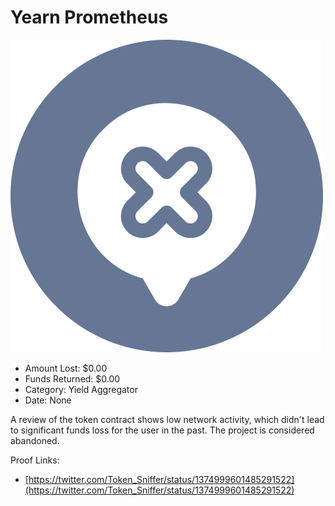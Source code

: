 # Yearn Prometheus
![Yearn Prometheus](/rektimages/Yearn-Prometheus.png)
- Amount Lost: $0.00
- Funds Returned: $0.00
- Category: Yield Aggregator
- Date: None

A review of the token contract shows low network activity, which didn't lead to significant funds loss for the user in the past. The project is considered abandoned.

  



Proof Links:
- [https://twitter.com/Token_Sniffer/status/1374999601485291522](https://twitter.com/Token_Sniffer/status/1374999601485291522)


